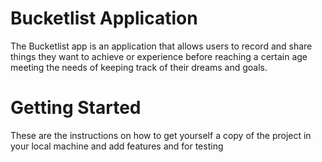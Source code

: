 # Bucketlist Application 

The Bucketlist app is an application that allows users  to record and share things they want to achieve or experience before reaching a certain age meeting the needs of keeping track of their dreams and goals.

# Getting Started 
These are the instructions on how to get yourself a copy of the project in your local machine and add features and for testing

